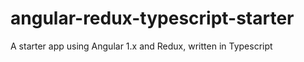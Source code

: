 # angular-redux-typescript-starter
A starter app using Angular 1.x and Redux, written in Typescript
